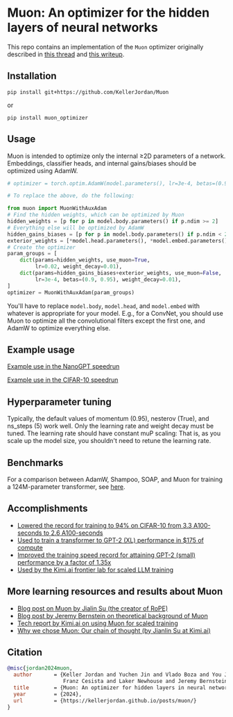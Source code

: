 # Muon: An optimizer for the hidden layers of neural networks

This repo contains an implementation of the `Muon` optimizer originally described in [this thread](https://x.com/kellerjordan0/status/1842300916864844014) and [this writeup](https://kellerjordan.github.io/posts/muon/).

## Installation

```
pip install git+https://github.com/KellerJordan/Muon
```

or
```
pip install muon_optimizer
```

## Usage

Muon is intended to optimize only the internal ≥2D parameters of a network.
Embeddings, classifier heads, and internal gains/biases should be optimized using AdamW.

```python
# optimizer = torch.optim.AdamW(model.parameters(), lr=3e-4, betas=(0.90, 0.95), weight_decay=0.01)

# To replace the above, do the following:

from muon import MuonWithAuxAdam
# Find the hidden weights, which can be optimized by Muon
hidden_weights = [p for p in model.body.parameters() if p.ndim >= 2]
# Everything else will be optimized by AdamW
hidden_gains_biases = [p for p in model.body.parameters() if p.ndim < 2]
exterior_weights = [*model.head.parameters(), *model.embed.parameters()])
# Create the optimizer
param_groups = [
    dict(params=hidden_weights, use_muon=True,
         lr=0.02, weight_decay=0.01),
    dict(params=hidden_gains_biases+exterior_weights, use_muon=False,
         lr=3e-4, betas=(0.9, 0.95), weight_decay=0.01),
]
optimizer = MuonWithAuxAdam(param_groups)
```

You'll have to replace `model.body`, `model.head`, and `model.embed` with whatever is appropriate for your model.
E.g., for a ConvNet, you should use Muon to optimize all the convolutional filters except the first one, and AdamW to optimize everything else.

## Example usage

[Example use in the NanoGPT speedrun](https://github.com/KellerJordan/modded-nanogpt/blob/master/records/052525_MuonWithAuxAdamExample/b01550f9-03d8-4a9c-86fe-4ab434f1c5e0.txt#L470)

[Example use in the CIFAR-10 speedrun](https://github.com/KellerJordan/cifar10-airbench/blob/28bff5f5b31e95aa45b5b20e1f48baf1ed98d5f6/airbench94_muon.py#L362)

## Hyperparameter tuning

Typically, the default values of momentum (0.95), nesterov (True), and ns_steps (5) work well. Only the learning rate and weight decay must be tuned.
The learning rate should have constant muP scaling: That is, as you scale up the model size, you shouldn't need to retune the learning rate.

## Benchmarks

For a comparison between AdamW, Shampoo, SOAP, and Muon for training a 124M-parameter transformer, see [here](https://github.com/KellerJordan/modded-nanogpt/tree/master/records/102924_Optimizers).

## Accomplishments

* [Lowered the record for training to 94% on CIFAR-10 from 3.3 A100-seconds to 2.6 A100-seconds](https://github.com/KellerJordan/cifar10-airbench)
* [Used to train a transformer to GPT-2 (XL) performance in $175 of compute](https://x.com/kellerjordan0/status/1850995958697308307)
* [Improved the training speed record for attaining GPT-2 (small) performance by a factor of 1.35x](https://x.com/kellerjordan0/status/1842300916864844014)
* [Used by the Kimi.ai frontier lab for scaled LLM training](https://x.com/Kimi_Moonshot/status/1893379158472044623)

## More learning resources and results about Muon

* [Blog post on Muon by Jialin Su (the creator of RoPE)](https://kexue.fm/archives/10592)
* [Blog post by Jeremy Bernstein on theoretical background of Muon](https://jeremybernste.in/writing/deriving-muon)
* [Tech report by Kimi.ai on using Muon for scaled training](https://arxiv.org/abs/2502.16982v1)
* [Why we chose Muon: Our chain of thought (by Jianlin Su at Kimi.ai)](https://x.com/Kimi_Moonshot/status/1897929976948965870)

## Citation

```bibtex
@misc{jordan2024muon,
  author       = {Keller Jordan and Yuchen Jin and Vlado Boza and You Jiacheng and
                  Franz Cesista and Laker Newhouse and Jeremy Bernstein},
  title        = {Muon: An optimizer for hidden layers in neural networks},
  year         = {2024},
  url          = {https://kellerjordan.github.io/posts/muon/}
}
```
